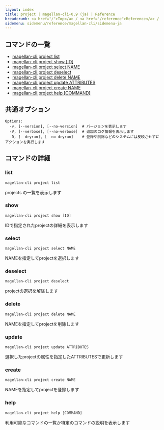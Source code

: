 ```yaml
---
layout: index
title: project | magellan-cli-0.9 (ja) | Reference
breadcrumb: <a href="/">Top</a> / <a href="/reference">Reference</a> / <a href="/reference/magellan-cli/ja">magellan-cli-0.9</a> / project <a href="/reference/en/resources/project.html">en</a> ja
sidemenu: sidemenu/reference/magellan-cli/sidemenu-ja
---
```


## コマンドの一覧

- [magellan-cli project list](#list)
- [magellan-cli project show [ID]](#show)
- [magellan-cli project select NAME](#select)
- [magellan-cli project deselect](#deselect)
- [magellan-cli project delete NAME](#delete)
- [magellan-cli project update ATTRIBUTES](#update)
- [magellan-cli project create NAME](#create)
- [magellan-cli project help [COMMAND]](#help)

## 共通オプション

```text
Options:
  -v, [--version], [--no-version]  # バージョンを表示します
  -V, [--verbose], [--no-verbose]  # 追加のログ情報を表示します
  -D, [--dryrun], [--no-dryrun]    # 登録や削除などのシステムには反映させずにアクションを実行します

```


## コマンドの詳細
### <a name="list"></a>list

```text
magellan-cli project list
```

projects の一覧を表示します

### <a name="show"></a>show

```text
magellan-cli project show [ID]
```

IDで指定されたprojectの詳細を表示します

### <a name="select"></a>select

```text
magellan-cli project select NAME
```

NAMEを指定してprojectを選択します

### <a name="deselect"></a>deselect

```text
magellan-cli project deselect
```

projectの選択を解除します

### <a name="delete"></a>delete

```text
magellan-cli project delete NAME
```

NAMEを指定してprojectを削除します

### <a name="update"></a>update

```text
magellan-cli project update ATTRIBUTES
```

選択したprojectの属性を指定したATTRIBUTESで更新します

### <a name="create"></a>create

```text
magellan-cli project create NAME
```

NAMEを指定してprojectを登録します

### <a name="help"></a>help

```text
magellan-cli project help [COMMAND]
```

利用可能なコマンドの一覧か特定のコマンドの説明を表示します


